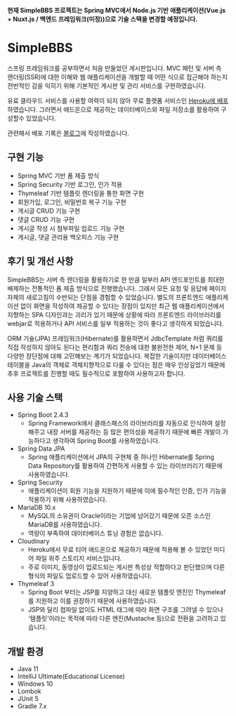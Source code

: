 **현재 SimpleBBS 프로젝트는 Spring MVC에서 Node.js 기반 애플리케이션(Vue.js + Nuxt.js / 백엔드 프레임워크(미정))으로 기술 스택을 변경할 예정입니다.**

# SimpleBBS
스프링 프레임워크를 공부하면서 처음 만들었던 게시판입니다. MVC 패턴 및 서버 측 렌더링(SSR)에 대한 이해와 웹 애플리케이션을 개발할 때 어떤 식으로 접근해야 하는지 전반적인 감을 익히기 위해 기본적인 게시판 및 관리 서비스를 구현하였습니다.

유료 클라우드 서비스를 사용할 여력이 되지 않아 무료 플랫폼 서비스인 [Heroku에 배포](https://simple-bbs-springboot.herokuapp.com/)하였습니다. 그러면서 애드온으로 제공하는
데이터베이스와 파일 저장소를 활용하여 구성할수 있었습니다.

관련해서 배포 기록은 [블로그](https://velog.io/@park2348190/series/SimpleBBS)에 작성하였습니다.

## 구현 기능
- Spring MVC 기반 폼 제출 방식
- Spring Security 기반 로그인, 인가 적용
- Thymeleaf 기반 템플릿 렌더링을 통한 화면 구현
- 회원가입, 로그인, 비밀번호 복구 기능 구현
- 게시글 CRUD 기능 구현
- 댓글 CRUD 기능 구현
- 게시글 작성 시 첨부파일 업로드 기능 구현
- 게시글, 댓글 관리용 백오피스 기능 구현

## 후기 및 개선 사항
SimpleBBS는 서버 측 렌더링을 활용하기로 한 만큼 일부러 API 엔드포인트를 최대한 배제하는 전통적인 폼 제출 방식으로 진행했습니다. 그래서 모든 요청 및 응답에 페이지 자체의 새로고침이
수반되는 단점을 경험할 수 있었습니다. 별도의 프론트엔드 애플리케이션 없이 화면을 작성하여 제공할 수 있다는 장점이 있지만 최근 웹 애플리케이션에서 지향하는 SPA 디자인과는 괴리가 있기 때문에
상황에 따라 프론트엔드 라이브러리를 webjar로 적용하거나 API 서비스를 일부 적용하는 것이 좋다고 생각하게 되었습니다.

ORM 기술(JPA) 프레임워크(Hibernate)를 활용하면서 JdbcTemplate 처럼 쿼리를 직접 작성하지 않아도 된다는 편리함과 쿼리 전송에 대한 불완전한 제어, N+1 문제 등 다양한 장단점에 대해 고민해보는 계기가 되었습니다. 복잡한 기술이지만 데이터베이스 테이블을 Java의 객체로 객체지향적으로 다룰 수 있다는 점은 매우 인상깊었기 때문에 추후 프로젝트를 진행할 때도 필수적으로 포함하여 사용하고자 합니다.

## 사용 기술 스택
- Spring Boot 2.4.3
  - Spring Framework에서 클래스패스의 라이브러리를 자동으로 인식하여 설정해주고 내장 서버를 제공하는 등 많은 편의성을 제공하기 때문에 빠른 개발이 가능하다고 생각하여 Spring Boot를 사용하였습니다.
- Spring Data JPA
  - Spring 애플리케이션에서 JPA의 구현체 중 하나인 Hibernate를 Spring Data Repository를 활용하여 간편하게 사용할 수 있는 라이브러리기 때문에 사용하였습니다.
- Spring Security
  - 애플리케이션이 회원 기능을 지원하기 때문에 이에 필수적인 인증, 인가 기능을 적용하기 위해 사용하였습니다.
- MariaDB 10.x
  - MySQL의 소유권이 Oracle이라는 기업에 넘어갔기 때문에 오픈 소스인 MariaDB를 사용하였습니다.
  - 역량이 부족하여 데이터베이스 튜닝 경험은 없습니다.
- Cloudinary
  - Heroku에서 무료 티어 애드온으로 제공하기 때문에 적용해 볼 수 있었던 미디어 파일 위주 스토리지 서비스입니다.
  - 주로 이미지, 동영상이 업로드되는 게시판 특성상 적합하다고 판단했으며 다른 형식의 파일도 업로드할 수 있어 사용하였습니다.
- Thymeleaf 3
  - Spring Boot 부터는 JSP를 지양하고 대신 새로운 템플릿 엔진인 Thymeleaf를 지원하고 이를 권장하기 때문에 사용하였습니다.
  - JSP와 달리 컴파일 없이도 HTML 태그에 따라 화면 구조를 그려낼 수 있으나 '템플릿'이라는 목적에 따라 다른 엔진(Mustache 등)으로 전환을 고려하고 있습니다.

## 개발 환경
- Java 11
- IntelliJ Ultimate(Educational License)
- Windows 10
- Lombok
- JUnit 5
- Gradle 7.x
